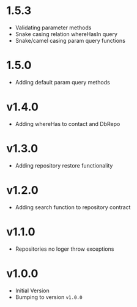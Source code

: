 # 1.5.3

- Validating parameter methods
- Snake casing relation whereHasIn query
- Snake/camel casing param query functions

# 1.5.0

- Adding default param query methods

# v1.4.0

- Adding whereHas to contact and DbRepo

# v1.3.0

- Adding repository restore functionality

# v1.2.0

- Adding search function to repository contract

# v1.1.0

- Repositories no loger throw exceptions

# v1.0.0

- Initial Version
- Bumping to version `v1.0.0`
